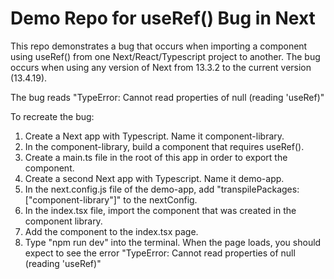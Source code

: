 # Demo Repo for useRef() Bug in Next

This repo demonstrates a bug that occurs when importing a component using useRef() from one Next/React/Typescript project to another. The bug occurs when using any version of Next from 13.3.2 to the current version (13.4.19).

The bug reads "TypeError: Cannot read properties of null (reading 'useRef)"

To recreate the bug:
1. Create a Next app with Typescript. Name it component-library.
2. In the component-library, build a component that requires useRef().
3. Create a main.ts file in the root of this app in order to export the component.
4. Create a second Next app with Typescript. Name it demo-app.
5. In the next.config.js file of the demo-app, add "transpilePackages: ["component-library"]" to the nextConfig.
6. In the index.tsx file, import the component that was created in the component library.
7. Add the component to the index.tsx page.
8. Type "npm run dev" into the terminal. When the page loads, you should expect to see the error "TypeError: Cannot read properties of null (reading 'useRef)"
